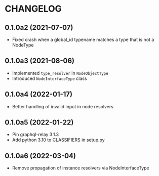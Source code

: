 # CHANGELOG

## 0.1.0a2 (2021-07-07)

- Fixed crash when a global_id typename matches a type that is not a NodeType


## 0.1.0a3 (2021-08-06)

- Implemented `type_resolver` in `NodeObjectType`
- Introduced `NodeInterfaceType` class


## 0.1.0a4 (2022-01-17)

- Better handling of invalid input in node resolvers


## 0.1.0a5 (2022-01-22)

- Pin graphql-relay 3.1.3
- Add python 3.10 to CLASSIFIERS in setup.py


## 0.1.0a6 (2022-03-04)
- Remove propagation of instance resolvers via NodeInterfaceType
